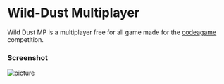 # Wild-Dust Multiplayer

Wild Dust MP is a multiplayer free for all game made for the [codeagame](http://jams.gamejolt.io/codeagame) competition.

### Screenshot
![picture](https://raw.githubusercontent.com/wafflebattles/wild-dust/master/screenshot.gif)
